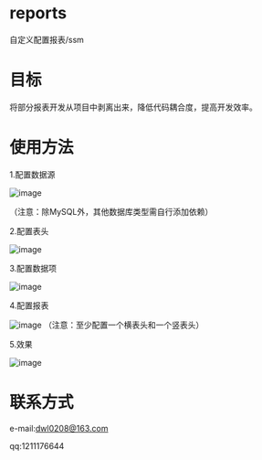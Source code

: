 # reports
自定义配置报表/ssm

# 目标

将部分报表开发从项目中剥离出来，降低代码耦合度，提高开发效率。

# 使用方法

1.配置数据源

![image](https://github.com/daiwenlong/reports/blob/master/doc/images/database.png)

（注意：除MySQL外，其他数据库类型需自行添加依赖）

2.配置表头

![image](https://github.com/daiwenlong/reports/blob/master/doc/images/head.png)

3.配置数据项

![image](https://github.com/daiwenlong/reports/blob/master/doc/images/data.png)

4.配置报表

![image](https://github.com/daiwenlong/reports/blob/master/doc/images/report.png)
（注意：至少配置一个横表头和一个竖表头）

5.效果

![image](https://github.com/daiwenlong/reports/blob/master/doc/images/table.png)

# 联系方式

e-mail:dwl0208@163.com

qq:1211176644



